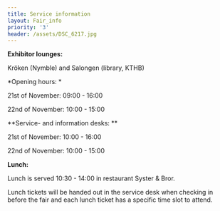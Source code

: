 ```yaml
---
title: Service information
layout: Fair_info
priority: '3'
header: /assets/DSC_6217.jpg
---
```

**Exhibitor lounges:**

Kröken (Nymble) and Salongen (library, KTHB)

*Opening hours: *

21st of November: 09:00 - 16:00

22nd of November: 10:00 - 15:00

**Service- and information desks: **

21st of November: 10:00 - 16:00

22nd of November: 10:00 - 15:00

**Lunch:**

Lunch is served 10:30 - 14:00 in restaurant Syster & Bror.

Lunch tickets will be handed out in the service desk when checking in before the fair and each lunch ticket has a specific time slot to attend.
